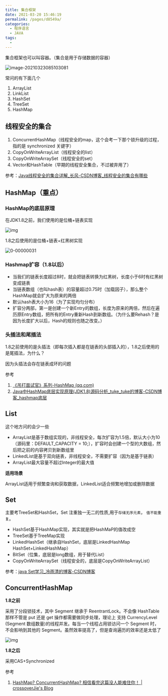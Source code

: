 ```yaml
---
title: 集合框架
date: 2021-03-20 15:46:19
permalink: /pages/d8549a/
categories:
  - 程序语言
  - JAVA
tags:
  - 
---
```


集合框架也可以叫容器。（集合是用于存储数据的容器）

![image-20210323085103081](https://img.xiaoyou66.com/2021/03/23/af1999626766e.png)

常问的有下面几个

1. ArrayList
2. LinkList
3. HashSet
4. TreeSet
5. HashMap

## 线程安全的集合

1. ConcurrentHashMap（线程安全的map，这个会考一下那个锁升级的过程，指的是 synchronized 关键字）
2. CopyOnWriteArrayList（线程安全的list）
3. CopyOnWriteArraySet（线程安全的set）
4. Vector和HashTable（早期的线程安全集合，不过被弃用了）

参考：[Java线程安全的集合详解_长风-CSDN博客_线程安全的集合有哪些](https://blog.csdn.net/lixiaobuaa/article/details/79689338)

## HashMap（重点）

### HashMap的底层原理

在JDK1.8之前，我们使用的是位桶+链表实现

![img](https://img.xiaoyou66.com/2021/03/23/adb442bceddce.png)

1.8之后使用的是位桶+链表+红黑树实现

![0-00000031](https://img.xiaoyou66.com/2021/03/23/a428fd1e494fb.png)

### Hashmap扩容（1.8以后）

- 当我们的链表长度超过8时，就会把链表转换为红黑树，长度小于6时有红黑树变成链表
- 当链表数组（也叫hash表）的容量超过0.75时（加载因子），那么整个HashMap就会扩大为原来的两倍
- 默认hash表大小为16（为了实现均匀分布）
- 扩容分两部，第一是创建一个新Entry的数组，长度为原来的两倍，然后在遍历原Entry数组，把所有的Entry重新Hash到新数组。（为什么要Rehash？是因为长度扩大以后，Hash的规则也随之改变。）

### 头插法和尾插法

1.8之前使用的是头插法（即每次插入都是在链表的头部插入的），1.8之后使用的是尾插法，为什么？

因为头插法会存在链表成环的问题

参考

1. [《吊打面试官》系列-HashMap (qq.com)](https://mp.weixin.qq.com/s/0Gf2DzuzgEx0i3mHVvhKNQ)
2. [Java中HashMap底层实现原理(JDK1.8)源码分析_tuke_tuke的博客-CSDN博客_hashmap底层](https://blog.csdn.net/tuke_tuke/article/details/51588156)

## List

这个地方问的会少一些

- ArrayList是基于数组实现的，非线程安全，每次扩容为1.5倍，默认大小为10（源码里：DEFAULT_CAPACITY = 10;），扩容时会创建一个型的大数组，然后把之前的内容拷贝到新数组里
- LinkedList是基于双向链表，非线程安全，不需要扩容（因为是基于链表）
- ArrayList最大容量不超过Integer的最大值

**适用场景**

ArrayList适用于频繁查询和获取数据，LinkedList适合频繁地增加或删除数据

## Set

主要考TreeSet和HashSet，Set 注重独一无二的性质,用于`存储无序元素`， `值不能重复`。

- HashSet基于HashMap实现，其实就是把HashMaP的值改成空
- TreeSet基于TreeMap实现
- LinkedHashSet（继承自HashSet，底层是LinkedHashMap HashSet+LinkedHashMap）
- BitSet（位集，底层是long数组，用于替代List）
- CopyOnWriteArraySet（线程安全的，底层是CopyOnWriteArrayList）

参考：[java Set学习_冷雨清的博客-CSDN博客](https://blog.csdn.net/weixin_44777669/article/details/109440033)

## ConcurrentHashMap

**1.8之前**

 采用了分段锁技术，其中 Segment 继承于 ReentrantLock。不会像 HashTable 那样不管是 put 还是 get 操作都需要做同步处理，理论上 支持 CurrencyLevel (Segment 数组数量)的线程并发。每当一个线程占用锁访问一个 Segment 时，不会影响到其他的 Segment。虽然效率提高了，但是查询遍历的效率还是太低了

![img](https://img.xiaoyou66.com/2021/03/23/8a7f3c6bf907b.jpg)

**1.8之后**

采用CAS+Synchronized

参考

1. [HashMap? ConcurrentHashMap? 相信看完这篇没人能难住你！ | crossoverJie's Blog](https://crossoverjie.top/2018/07/23/java-senior/ConcurrentHashMap/)

